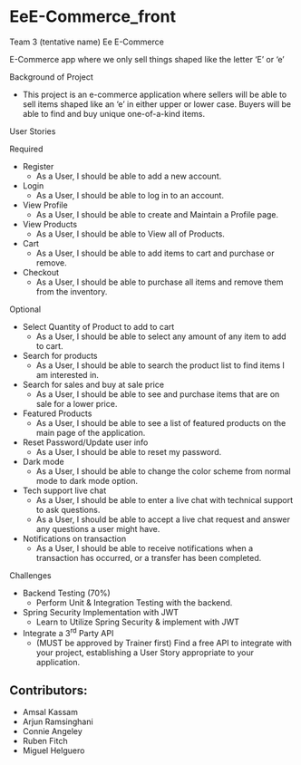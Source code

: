 # EeE-Commerce_front
Team 3 (tentative name) Ee E-Commerce

E-Commerce app where we only sell things shaped like the letter ‘E’ or ‘e’

Background of Project

- This project is an e-commerce application where sellers will be able to sell items shaped like an ‘e’ in either upper or lower case. Buyers will be able to find and buy unique one-of-a-kind items.

User Stories

Required

- Register
  - As a User, I should be able to add a new account.
- Login
  - As a User, I should be able to log in to an account.
- View Profile
  - As a User, I should be able to create and Maintain a Profile page.
- View Products
  - As a User, I should be able to View all of Products.
- Cart
  - As a User, I should be able to add items to cart and purchase or remove.
- Checkout
  - As a User, I should be able to purchase all items and remove them from the inventory.

Optional

- Select Quantity of Product to add to cart
  - As a User, I should be able to select any amount of any item to add to cart.
- Search for products
  - As a User, I should be able to search the product list to find items I am interested in.
- Search for sales and buy at sale price
  - As a User, I should be able to see and purchase items that are on sale for a lower price.
- Featured Products
  - As a User, I should be able to see a list of featured products on the main page of the application.
- Reset Password/Update user info
  - As a User, I should be able to reset my password.
- Dark mode
  - As a User, I should be able to change the color scheme from normal mode to dark mode option.
- Tech support live chat
  - As a User, I should be able to enter a live chat with technical support to ask questions.
  - As a User, I should be able to accept a live chat request and answer any questions a user might have.
- Notifications on transaction
  - As a User, I should be able to receive notifications when a transaction has occurred, or a transfer has been completed.

Challenges

- Backend Testing (70%)
  - Perform Unit & Integration Testing with the backend.
- Spring Security Implementation with JWT
  - Learn to Utilize Spring Security & implement with JWT
- Integrate a 3<sup>rd</sup> Party API
  - (MUST be approved by Trainer first) Find a free API to integrate with your project, establishing a User Story appropriate to your application.

## Contributors:
- Amsal Kassam
- Arjun Ramsinghani
- Connie Angeley
- Ruben Fitch
- Miguel Helguero


